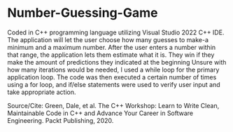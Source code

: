 # Number-Guessing-Game
Coded in C++ programming language utilizing Visual Studio 2022 C++ IDE. 
The application will let the user choose how many guesses to make-a minimum and a maximum number. After the user enters a number within that range, the application lets them estimate what it is. They win if they make the amount of predictions they indicated at the beginning 
Unsure with how many iterations would be needed, I used a while loop for the primary application loop. The code was then executed a certain number of times using a for loop, and if/else statements were used to verify user input and take appropriate action. 

Source/Cite: Green, Dale, et al. The C++ Workshop: Learn to Write Clean, Maintainable Code in C++ and Advance Your Career in Software Engineering. Packt Publishing, 2020.
